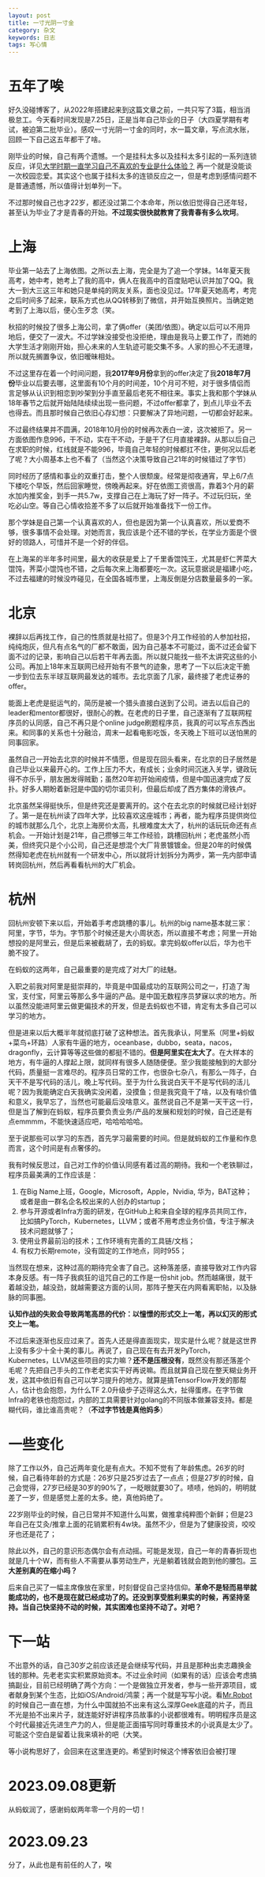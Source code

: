 ```yaml
---
layout: post
title: 一寸光阴一寸金
category: 杂文
keywords: 日志
tags: 写心情
---
```


# 五年了唉
好久没碰博客了，从2022年搭建起来到这篇文章之前，一共只写了3篇，相当消极怠工。今天看时间发现是7.25日，正是当年自己毕业的日子（大四夏学期有考试，被迫第二批毕业）。感叹一寸光阴一寸金的同时，水一篇文章，写点流水账，回顾一下自己这五年都干了啥。

刚毕业的时候，自己有两个遗憾。一个是挂科太多以及挂科太多引起的一系列连锁反应，详见[大学时期一直学习自己不喜欢的专业是什么体验？](https://www.zhihu.com/question/28665330/answer/282436760)
再一个就是没能谈一次校园恋爱。其实这个也属于挂科太多的连锁反应之一，但是考虑到感情问题不是普通遗憾，所以值得计划单列一下。

不过那时候自己也才22岁，都还没过第二个本命年，所以依旧觉得自己还年轻，甚至认为毕业了才是青春的开始。**不过现实很快就教育了我青春有多么坎坷**。

# 上海
毕业第一站去了上海依图。之所以去上海，完全是为了追一个学妹。14年夏天我高考，她中考，她考上了我的高中，俩人在我高中的百度贴吧认识并加了QQ。我大一到大三这三年和她只是单纯的网友关系，面也没见过。17年夏天她高考，考完之后时间多了起来，联系方式也从QQ转移到了微信，并开始互换照片。当确定她考到了上海以后，便心生歹念（笑。

秋招的时候投了很多上海公司，拿了俩offer（美团/依图）。确定以后可以不用异地后，便交了一波大。不过学妹没接受也没拒绝，理由是我马上要工作了，而她的大学生活才刚刚开始，担心未来的人生轨迹可能交集不多。人家的担心不无道理，所以就先搁置争议，依旧暧昧相处。

不过这里存在着一个时间问题，我**2017年9月份**拿到的offer决定了我**2018年7月份**毕业以后要去哪，这里面有10个月的时间差，10个月可不短，对于很多情侣而言足够从认识到相恋到吵架到分手直至最后老死不相往来。事实上我和那个学妹从18年春节之后就开始陆陆续续出现一些问题，不过offer都拿了，到点儿毕业不去也得去。而且那时候自己依旧心存幻想：只要解决了异地问题，一切都会好起来。

不过最终结果并不圆满，2018年10月份的时候再次表白一波，这次被拒了。另一方面依图作息996，干不动，实在干不动，于是干了仨月直接裸辞。从那以后自己在求职的时候，红线就是不能996，毕竟自己年轻的时候都扛不住，更何况以后老了呢？大小周基本上也不看了（当然这个决策导致自己21年的时候错过了字节）

同时经历了感情和事业的双重打击，整个人很颓废。经常是彻夜通宵，早上6/7点下楼吃个早饭，然后回家睡觉，傍晚再起来。好在依图工资很高，靠着3个月的薪水加内推奖金，到手一共5.7w，支撑自己在上海玩了好一阵子。不过玩归玩，坐吃必山空。等自己心情收拾差不多了以后就开始准备找下一份工作。

那个学妹是自己第一个认真喜欢的人，但也是因为第一个认真喜欢，所以爱商不够，很多事情不会处理。对她而言，我应该是个还不错的学长，在学业方面是个很好的领路人，可惜并不是一个好的伴侣。

在上海呆的半年多时间里，最大的收获是爱上了千里香馄饨王，尤其是虾仁荠菜大馄饨，荠菜小馄饨也不错，之后每次来上海都要吃一次。这玩意据说是福建小吃，不过去福建的时候没咋碰见，在全国各城市里，上海反倒是分店数量最多的一家。

# 北京
裸辞以后再找工作，自己的性质就是社招了。但是3个月工作经验的人参加社招，纯纯炮灰，但凡有点名气的厂都不敢面，因为自己基本不可能过，面不过还会留下面不过的记录，影响自己以后若干年再去面。所以就只能找一些不太讲究这些的小公司。再加上18年末互联网已经开始有不景气的迹象，思考了一下以后决定干脆一步到位去东半球互联网最发达的城市。去北京面了几家，最终接了老虎证券的offer。

能面上老虎是挺运气的，简历是被一个猎头直接白送到了公司。进去以后自己的leader和mentor都很好，很耐心的教。在老虎的日子里，自己逐渐有了互联网程序员的认同感，自己不再只是个online judge刷题程序员，我真的可以写点东西出来。和同事的关系也十分融洽，周末一起看电影吃饭，冬天晚上下班可以送怕黑的同事回家。

虽然自己一开始去北京的时候并不情愿，但是现在回头看来，在北京的日子居然是自己毕业以来最开心的。工作上压力不大，有成长；业余时间沉迷入关学，键政玩得不亦乐乎，朋友圈发得贼勤；虽然20年初开始闹疫情，但是中国迅速完成了反扑。好多人期盼着新冠是中国的切尔诺贝利，但最后却成了西方集体的滑铁卢。

北京虽然呆得挺快乐，但是终究还是要离开的。这个在去北京的时候就已经计划好了。第一是在杭州读了四年大学，比较喜欢这座城市；再者，能为程序员提供岗位的城市就那么几个，北京上海房价太高，扎根难度太大了，杭州的话玩玩命还有点机会。一开始计划是21年，自己攒够三年工作经验，跳槽回杭州；老虎虽然小而美，但终究只是个小公司，自己还是想混个大厂背景镀镀金。但是20年的时候偶然得知老虎在杭州就有一个研发中心，所以就将计划拆分为两步，第一先内部申请转岗回杭州，然后再看看杭州的大厂机会。

# 杭州
回杭州安顿下来以后，开始着手考虑跳槽的事儿。杭州的big name基本就三家：阿里，字节，华为。字节那个时候还是大小周状态，所以直接不考虑；阿里一开始想投的是阿里云，但是后来被截胡了，去的蚂蚁。拿完蚂蚁offer以后，华为也干脆不投了。

在蚂蚁的这两年，自己最重要的是完成了对大厂的祛魅。

入职之前我对阿里是挺崇拜的，毕竟是中国最成功的互联网公司之一，打造了淘宝，支付宝，阿里云等那么多牛逼的产品。是中国无数程序员梦寐以求的地方。所以虽然没能进阿里云做更偏技术的开发，但是去蚂蚁也不错，肯定有太多自己可以学习的地方。

但是进来以后大概半年就彻底打破了这种想法。首先我承认，阿里系（阿里+蚂蚁+菜鸟+环路）人家有牛逼的地方，oceanbase，dubbo，seata，nacos，dragonfly，云计算等等这些做的都挺不错的。**但是阿里实在太大了**。在大样本的地方，有牛逼的人撑起上限，就同样有很多人随随便便。至少我能接触到的大部分代码，质量挺一言难尽的。程序员日常的工作，也很杂七杂八，有那么一阵子，白天干不是写代码的活儿，晚上写代码。至于为什么我说白天干不是写代码的活儿呢？因为我能确定白天我确实没闲着，没摸鱼；但是我究竟干了啥，以及有啥价值和意义，我早忘了，当然也可能最后没啥意义。虽然说自己不是第一天干这一行，但是当了解到在蚂蚁，程序员要负责业务/产品的发展和规划的时候，自己还是有点emmmm，不能快速适应吧，哈哈哈哈哈。

至于说那些可以学习的东西，首先学习最需要的时间。但是就蚂蚁的工作量和作息而言，这个时间是有点奢侈的。

我有时候反思过，自己对工作的价值认同感有着过高的期待。我和一个老铁聊过，程序员最美满的工作应该是：

1. 在Big Name上班，Google，Microsoft，Apple，Nvidia, 华为，BAT这种；或者是由一群名企名校出来的人创办的startup；
2. 参与开源或者Infra方面的研发，在GitHub上和来自全球的程序员共同工作，比如搞PyTorch，Kubernetes，LLVM；或者不用考虑业务价值，专注于解决技术问题就够了；
3. 使用业界最前沿的技术；工作环境有完善的工具链/文档；
4. 有权力长期remote，没有固定的工作地点，同时955；

当然现在想来，这种过高的期待完全害了自己。这种落差感，直接导致对工作内容本身反感。有一阵子我疯狂的诅咒自己的工作是一份shit job。然而越痛很，就干着越没劲，越没劲，就越需要这方面的认同，那阵子整天在内网看离职帖，以及脉脉的同事圈。

**认知作战的失败会导致两笔高昂的代价：以憧憬的形式交上一笔，再以幻灭的形式交上一笔。**

不过后来逐渐也反应过来了。首先人还是得直面现实，现实是什么呢？就是这世界上没有多少十全十美的事儿。再说了，自己现在有去开发PyTorch，Kubernetes，LLVM这些项目的实力嘛？**还不是压根没有**，既然没有那还落差个毛呢？先把自己手头的工作老老实实干好再说嘛。而且就算自己现在整天糊业务开发，这其中依旧有自己可以学习提升的地方。就算是搞TensorFlow开发的那帮人，估计也会抱怨，为什么TF 2.0升级步子迈得这么大，扯得蛋疼。在字节做Infra的老铁也抱怨过，内部的工具需要针对golang的不同版本做兼容支持。都是糊代码，谁比谁高贵呢？（**不过字节钱是真他妈多**）

# 一些变化
除了工作以外，自己近两年变化是有点大。不知不觉有了年龄焦虑。26岁的时候，自己看待年龄的方式是：26岁只是25岁过去了一点点；但是27岁的时候，自己会觉得，27岁已经是30岁的90%了，一眨眼就要30了。啧啧，他妈的，明明就差了一岁，但是感觉上差的太多。绝，真他妈绝了。

22岁刚毕业的时候，自己日常并不知道什么叫累，做推拿纯粹图个新鲜；但是23年自己在艾灸/推拿上面的花销累积有4w块。虽然不少，但是为了健康投资，咬咬牙也还是花了；

除此以外，自己的意识形态偶尔会有点动摇。可能是发现，自己一年的青春折现也就是几十个W，而有些人不需要从事劳动生产，光是躺着钱就会跑到他的腰包。**三大差别真的在缩小吗？**

后来自己买了一幅主席像放在家里，时刻督促自己坚持信仰。**革命不是轻而易举就能成功的，也不是现在就已经成功了的。还没到享受胜利果实的时候，再坚持坚持。当自己快坚持不动的时候，其实困难也坚持不动了。对吧？**


# 下一站
不出意外的话，自己30岁之前应该还是会继续写代码，并且是那种出卖志趣换金钱的那种。先老老实实积累原始资本。不过业余时间（如果有的话）应该会考虑搞搞副业，目前已经明确了两个方向：一个是做独立开发者，参与一些开源项目，或者献身到某个生态，比如iOS/Android/鸿蒙；再一个就是写写小说。看[Mr.Robot](https://zmbad.me/2022/06/11/Mr.-Robot/)的时候自己一直在想，为什么中国就拍不出来有这么深厚Geek底蕴的片子，而且不光是拍不出来片子，就连能好好讲程序员故事的小说都很难有。明明程序员是这个时代最接近先进生产力的人，但是能正面描写同时尊重技术的小说真是太少了。可能这个空白是留着让我来填补的吧（大笑。

等小说构思好了，会回来在这里连更的。希望到时候这个博客依旧会被打理

# 2023.09.08更新
从蚂蚁润了，感谢蚂蚁两年零一个月的一切！

# 2023.09.23
分了，从此也是有前任的人了，唉
